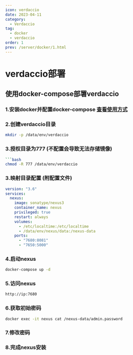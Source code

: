 ```yaml
---
icon: verdaccio
date: 2023-04-11
category: 
  - Verdaccio
tag:
  - docker
  - verdaccio
order: 1
prev: /server/docker/1.html
---
```

# verdaccio部署
## 使用docker-compose部署verdaccio
### 1.安装docker并配置docker-compose [查看使用方式](/server/docker/1.html)
### 2.创建verdaccio目录
```bash
mkdir -p /data/env/verdaccio
```
### 3.授权目录为777 (不配置会导致无法存储镜像)
```bash
```bash
chmod -R 777 /data/env/verdaccio
```
### 3.映射目录配置 (附配置文件)
```yaml
version: "3.6"
services:
  nexus:
    image: sonatype/nexus3
    container_name: nexus
    privileged: true
    restart: always
    volumes:
      - /etc/localtime:/etc/localtime
      - /data/env/nexus/data:/nexus-data
    ports:
      - "7680:8081"
      - "7650:5000"
```
### 4.启动nexus
```bash
docker-compose up -d
```
### 5.访问nexus
```bash
http://ip:7680
```
### 6.获取初始密码
```bash
docker exec -it nexus cat /nexus-data/admin.password
```
### 7.修改密码
### 8.完成nexus安装